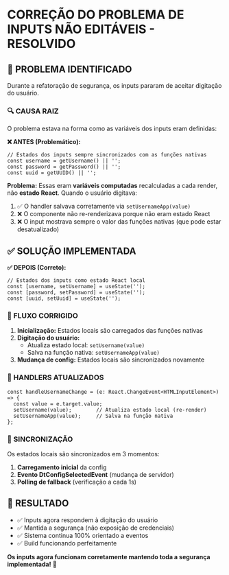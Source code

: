# CORREÇÃO DO PROBLEMA DE INPUTS NÃO EDITÁVEIS - RESOLVIDO

## 🐛 PROBLEMA IDENTIFICADO

Durante a refatoração de segurança, os inputs pararam de aceitar digitação do usuário.

### 🔍 CAUSA RAIZ

O problema estava na forma como as variáveis dos inputs eram definidas:

**❌ ANTES (Problemático):**
```tsx
// Estados dos inputs sempre sincronizados com as funções nativas
const username = getUsername() || '';
const password = getPassword() || '';
const uuid = getUUID() || '';
```

**Problema:** Essas eram **variáveis computadas** recalculadas a cada render, não **estado React**. Quando o usuário digitava:
1. ✅ O handler salvava corretamente via `setUsernameApp(value)`
2. ❌ O componente não re-renderizava porque não eram estado React
3. ❌ O input mostrava sempre o valor das funções nativas (que pode estar desatualizado)

## ✅ SOLUÇÃO IMPLEMENTADA

**✅ DEPOIS (Correto):**
```tsx
// Estados dos inputs como estado React local
const [username, setUsername] = useState('');
const [password, setPassword] = useState('');
const [uuid, setUuid] = useState('');
```

### 🔄 FLUXO CORRIGIDO

1. **Inicialização:** Estados locais são carregados das funções nativas
2. **Digitação do usuário:** 
   - Atualiza estado local: `setUsername(value)`
   - Salva na função nativa: `setUsernameApp(value)`
3. **Mudança de config:** Estados locais são sincronizados novamente

### 📝 HANDLERS ATUALIZADOS

```tsx
const handleUsernameChange = (e: React.ChangeEvent<HTMLInputElement>) => {
  const value = e.target.value;
  setUsername(value);        // Atualiza estado local (re-render)
  setUsernameApp(value);     // Salva na função nativa
};
```

### 🔄 SINCRONIZAÇÃO

Os estados locais são sincronizados em 3 momentos:
1. **Carregamento inicial** da config
2. **Evento DtConfigSelectedEvent** (mudança de servidor)
3. **Polling de fallback** (verificação a cada 1s)

## 🎯 RESULTADO

- ✅ Inputs agora respondem à digitação do usuário
- ✅ Mantida a segurança (não exposição de credenciais)
- ✅ Sistema continua 100% orientado a eventos
- ✅ Build funcionando perfeitamente

**Os inputs agora funcionam corretamente mantendo toda a segurança implementada!** 🚀
